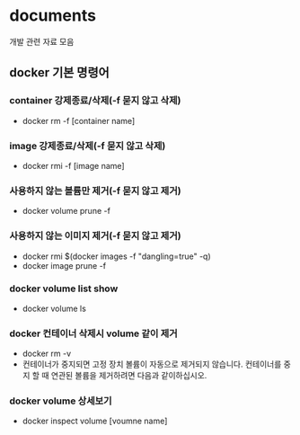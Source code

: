 # documents
개발 관련 자료 모음

## docker 기본 명령어

### container 강제종료/삭제(-f 묻지 않고 삭제)
- docker rm -f [container name]

### image 강제종료/삭제(-f 묻지 않고 삭제)
- docker rmi -f [image name]

### 사용하지 않는 볼륨만 제거(-f 묻지 않고 제거)
 - docker volume prune -f

### 사용하지 않는 이미지 제거(-f 묻지 않고 제거)
 - docker rmi $(docker images -f "dangling=true" -q)
 - docker image prune -f

### docker volume list show
 - docker volume ls
 
### docker 컨테이너 삭제시 volume 같이 제거
 - docker rm -v <container id or name>
 - 컨테이너가 중지되면 고정 장치 볼륨이 자동으로 제거되지 않습니다. 컨테이너를 중지 할 때 연관된 볼륨을 제거하려면 다음과 같이하십시오.

### docker volume 상세보기
 - docker inspect volume [voumne name]
